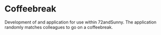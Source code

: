 <!--
  id: 2614
  slug: coffeebreak
  type: fortpolio
  categories: javascript, frontend, HTML/CSS, framework, mobile
  tags: API, Angular, Less
  clients: 72andSunny
  collaboration: 
  prizes: 
  images: 
  inCv: true
  inPortfolio: false
  dateFrom: 2014-04-25
  dateTo: 2014-05-01
-->

# Coffeebreak

<p>Development of and application for use within 72andSunny. The application randomly matches colleagues to go on a coffeebreak.</p>